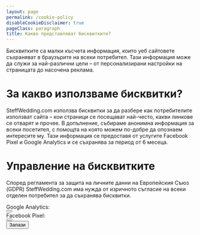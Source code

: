 ```yaml
---
layout: page
permalink: /cookie-policy
disableCookieDisclaimer: true
pageClass: paragraph
title: Какво представляват бисквитките?
---
```


Бисквитките са малки късчета информация, които уеб сайтовете съхраняват в браузърите на всеки потребител. Тази информация може да служи за най-различни цели – от персонализирани настройки на страницата до насочена реклама.

# За какво използваме бисквитки?
SteffWedding.com използва бисквитки за да разбере как потребителите използват сайта – кои страници се посещават най-често, какви линкове се отварят и прочее. В допълнение, събираме анонимна информация за всеки посетител, с помощта на която можем по-добре да опознаем интересите му. Тази информация се предоставя от услугите Facebook Pixel и Google Analytics и се съхранява за период от 6 месеца.

# Управление на бисквитките
Според регламента за защита на личните данни на Европейския Съюз (GDPR) SteffWedding.com има нужда от изричното съгласие на всеки отделен потребител за да съхранява бисквитки.

<div class="vbox center">
  <div class="vbox">
    <div class="hbox">
      <div class="text">Google Analytics:</div>
      <button id="manage-ga-cookies" class="toggle" onclick="this.dataset.active = this.dataset.active === 't' ? 'f' : 't'"></button>
    </div>
    <div class="hbox">
      <div class="text">Facebook Pixel:</div>
      <button id="manage-fbp-cookies" class="toggle" onclick="this.dataset.active = this.dataset.active === 't' ? 'f' : 't'"></button>
    </div>
    <button id="save-cookies" class="button">Запази</button>
  </div>
</div>

<script>
  const gaCookiesButton = document.getElementById('manage-ga-cookies');
  const fbpCookiesButton = document.getElementById('manage-fbp-cookies');
  const saveCookiesButton = document.getElementById('save-cookies');

  gaCookiesButton.dataset.active = isGoogleAnalyticsAllowed() ? 't' : 'f';
  fbpCookiesButton.dataset.active = isFacebookPixelAllowed() ? 't' : 'f';

  saveCookiesButton.addEventListener('click', () => {
    allowFacebookPixel(fbpCookiesButton.dataset.active === 't');
    allowGoogleAnalytics(gaCookiesButton.dataset.active === 't');
    updateCookies();
  });
</script>